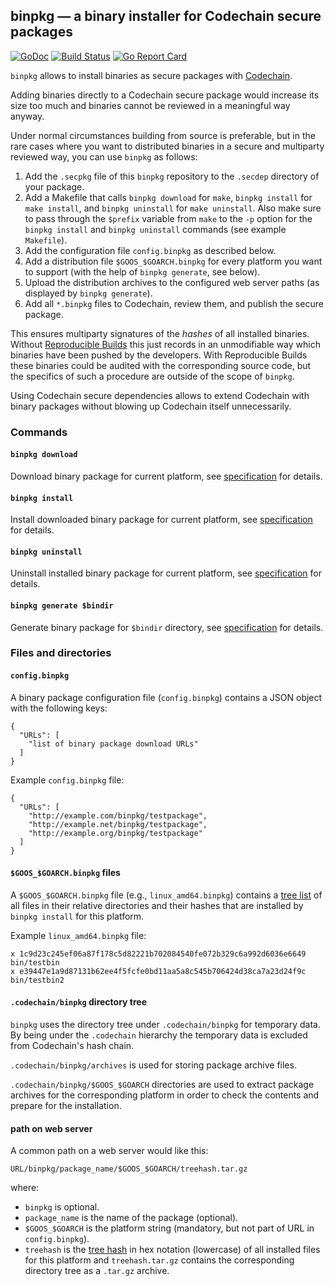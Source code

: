 binpkg — a binary installer for Codechain secure packages
---------------------------------------------------------

[![GoDoc](https://img.shields.io/badge/go-documentation-blue.svg?style=flat-square)](https://godoc.org/github.com/frankbraun/binpkg)
[![Build
Status](https://img.shields.io/travis/frankbraun/binpkg.svg?style=flat-square)](https://travis-ci.org/frankbraun/binpkg)
[![Go Report
Card](https://goreportcard.com/badge/github.com/frankbraun/binpkg?style=flat-square)](https://goreportcard.com/report/github.com/frankbraun/binpkg)

`binpkg` allows to install binaries as secure packages with
[Codechain](https://github.com/frankbraun/codechain).

Adding binaries directly to a Codechain secure package would increase
its size too much and binaries cannot be reviewed in a meaningful way
anyway.

Under normal circumstances building from source is preferable, but in
the rare cases where you want to distributed binaries in a secure and
multiparty reviewed way, you can use `binpkg` as follows:

1.  Add the `.secpkg` file of this `binpkg` repository to the `.secdep`
    directory of your package.
2.  Add a Makefile that calls `binpkg download` for `make`,
    `binpkg install` for `make install`, and `binpkg uninstall` for
    `make uninstall`. Also make sure to pass through the `$prefix`
    variable from `make` to the `-p` option for the `binpkg install` and
    `binpkg uninstall` commands (see example `Makefile`).
3.  Add the configuration file `config.binpkg` as described below.
4.  Add a distribution file `$GOOS_$GOARCH.binpkg` for every platform
    you want to support (with the help of `binpkg generate`, see below).
5.  Upload the distribution archives to the configured web server paths
    (as displayed by `binpkg generate`).
6.  Add all `*.binpkg` files to Codechain, review them, and publish the
    secure package.

This ensures multiparty signatures of the _hashes_ of all installed
binaries. Without [Reproducible
Builds](https://reproducible-builds.org/) this just records in an
unmodifiable way which binaries have been pushed by the developers. With
Reproducible Builds these binaries could be audited with the
corresponding source code, but the specifics of such a procedure are
outside of the scope of `binpkg`.

Using Codechain secure dependencies allows to extend Codechain with
binary packages without blowing up Codechain itself unnecessarily.

### Commands

#### `binpkg download`

Download binary package for current platform, see
[specification](https://godoc.org/github.com/frankbraun/binpkg/pkg#hdr-Download_specification)
for details.

#### `binpkg install`

Install downloaded binary package for current platform, see
[specification](https://godoc.org/github.com/frankbraun/binpkg/pkg#hdr-Install_specification)
for details.

#### `binpkg uninstall`

Uninstall installed binary package for current platform, see
[specification](https://godoc.org/github.com/frankbraun/binpkg/pkg#hdr-Uninstall_specification)
for details.

#### `binpkg generate $bindir`

Generate binary package for `$bindir` directory, see
[specification](https://godoc.org/github.com/frankbraun/binpkg/pkg#hdr-Generate_specification)
for details.

### Files and directories

#### `config.binpkg`

A binary package configuration file (`config.binpkg`) contains a JSON
object with the following keys:

    {
      "URLs": [
        "list of binary package download URLs"
      ]
    }

Example `config.binpkg` file:

    {
      "URLs": [
        "http://example.com/binpkg/testpackage",
        "http://example.net/binpkg/testpackage",
        "http://example.org/binpkg/testpackage"
      ]
    }

#### `$GOOS_$GOARCH.binpkg` files

A `$GOOS_$GOARCH.binpkg` file (e.g., `linux_amd64.binpkg`) contains a
[tree list](https://godoc.org/github.com/frankbraun/codechain/tree) of
all files in their relative directories and their hashes that are
installed by `binpkg install` for this platform.

Example `linux_amd64.binpkg` file:

    x 1c9d23c245ef06a87f178c5d82221b702084540fe072b329c6a992d6036e6649 bin/testbin
    x e39447e1a9d87131b62ee4f5fcfe0bd11aa5a8c545b706424d38ca7a23d24f9c bin/testbin2

#### `.codechain/binpkg` directory tree

`binpkg` uses the directory tree under `.codechain/binpkg` for temporary
data. By being under the `.codechain` hierarchy the temporary data is
excluded from Codechain's hash chain.

`.codechain/binpkg/archives` is used for storing package archive files.

`.codechain/binpkg/$GOOS_$GOARCH` directories are used to extract
package archives for the corresponding platform in order to check the
contents and prepare for the installation.

#### path on web server

A common path on a web server would like this:

    URL/binpkg/package_name/$GOOS_$GOARCH/treehash.tar.gz

where:

-   `binpkg` is optional.
-   `package_name` is the name of the package (optional).
-   `$GOOS_$GOARCH` is the platform string (mandatory, but not part of
    URL in `config.binpkg`).
-   `treehash` is the [tree
    hash](https://godoc.org/github.com/frankbraun/codechain/tree) in hex
    notation (lowercase) of all installed files for this platform and
    `treehash.tar.gz` contains the corresponding directory tree as a
    `.tar.gz` archive.
